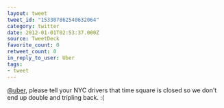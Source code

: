 ```yaml
---
layout: tweet
tweet_id: "153307862540632064"
category: twitter
date: 2012-01-01T02:53:37.000Z
source: TweetDeck
favorite_count: 0
retweet_count: 0
in_reply_to_user: Uber
tags:
- tweet
---
```


[@uber](https://twitter.com/@uber), please tell your NYC drivers that time square is closed so we don't end up double and tripling back. :(

